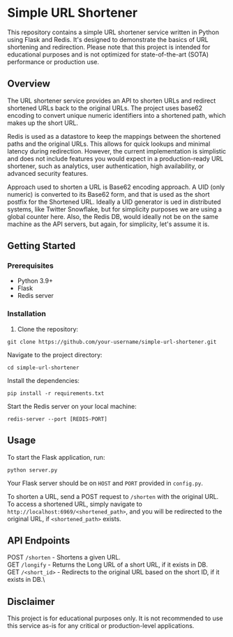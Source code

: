 # Simple URL Shortener

This repository contains a simple URL shortener service written in Python using Flask and Redis. It's designed to demonstrate the basics of URL shortening and redirection. Please note that this project is intended for educational purposes and is not optimized for state-of-the-art (SOTA) performance or production use.

## Overview

The URL shortener service provides an API to shorten URLs and redirect shortened URLs back to the original URLs. The project uses base62 encoding to convert unique numeric identifiers into a shortened path, which makes up the short URL. 

Redis is used as a datastore to keep the mappings between the shortened paths and the original URLs. This allows for quick lookups and minimal latency during redirection. However, the current implementation is simplistic and does not include features you would expect in a production-ready URL shortener, such as analytics, user authentication, high availability, or advanced security features.

Approach used to shorten a URL is Base62 encoding approach. A UID (only numeric) is converted to its Base62 form, and that is used as the short postfix for the Shortened URL.
Ideally a UID generator is ued in distributed systems, like Twitter Snowflake, but for simplicity purposes we are using a global counter here.
Also, the Redis DB, would ideally not be on the same machine as the API servers, but again, for simplicity, let's assume it is.

## Getting Started

### Prerequisites

- Python 3.9+
- Flask
- Redis server

### Installation

1. Clone the repository:
   
```
git clone https://github.com/your-username/simple-url-shortener.git
```

Navigate to the project directory:
```
cd simple-url-shortener
```

Install the dependencies:
```
pip install -r requirements.txt
```

Start the Redis server on your local machine:
```
redis-server --port [REDIS-PORT]
```

## Usage
To start the Flask application, run:
```
python server.py
```
Your Flask server should be on `HOST` and `PORT` provided in `config.py`.

To shorten a URL, send a POST request to `/shorten` with the original URL.\
To access a shortened URL, simply navigate to `http://localhost:6969/<shortened_path>`, and you will be redirected to the original URL, if `<shortened_path>` exists.

## API Endpoints
POST `/shorten` - Shortens a given URL.\
GET `/longify` - Returns the Long URL of a short URL, if it exists in DB.\
GET `/<short_id>` - Redirects to the original URL based on the short ID, if it exists in DB.\

## Disclaimer
This project is for educational purposes only. It is not recommended to use this service as-is for any critical or production-level applications.
